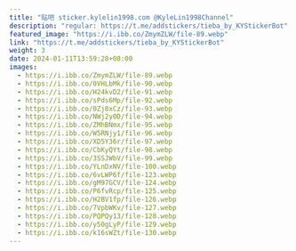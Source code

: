 ```yaml
---
title: "贴吧 sticker.kylelin1998.com @KyleLin1998Channel"
description: "regular: https://t.me/addstickers/tieba_by_KYStickerBot"
featured_image: "https://i.ibb.co/ZmymZLW/file-89.webp"
link: "https://t.me/addstickers/tieba_by_KYStickerBot"
weight: 3
date: 2024-01-11T13:59:28+08:00
images:
  - https://i.ibb.co/ZmymZLW/file-89.webp
  - https://i.ibb.co/0VHLbMk/file-90.webp
  - https://i.ibb.co/H24kvD2/file-91.webp
  - https://i.ibb.co/sPds6Mp/file-92.webp
  - https://i.ibb.co/0Zj8xCz/file-93.webp
  - https://i.ibb.co/NWj2y0D/file-94.webp
  - https://i.ibb.co/ZMhBNmx/file-95.webp
  - https://i.ibb.co/W5RNjy1/file-96.webp
  - https://i.ibb.co/XD5Y36r/file-97.webp
  - https://i.ibb.co/CbKyQYt/file-98.webp
  - https://i.ibb.co/3SSJWbV/file-99.webp
  - https://i.ibb.co/YLnDxNV/file-100.webp
  - https://i.ibb.co/6vLWP6f/file-123.webp
  - https://i.ibb.co/gM97GCV/file-124.webp
  - https://i.ibb.co/P6fvRcp/file-125.webp
  - https://i.ibb.co/H2BV1fp/file-126.webp
  - https://i.ibb.co/7VpbWKv/file-127.webp
  - https://i.ibb.co/PQPQy13/file-128.webp
  - https://i.ibb.co/y50gLyP/file-129.webp
  - https://i.ibb.co/k16sWZt/file-130.webp
---
```

